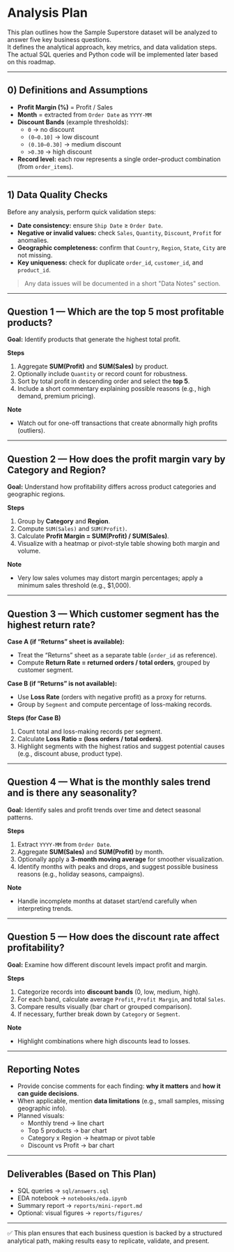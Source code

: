 # Analysis Plan

This plan outlines how the Sample Superstore dataset will be analyzed to answer five key business questions.  
It defines the analytical approach, key metrics, and data validation steps. The actual SQL queries and Python code will be implemented later based on this roadmap.

---

## 0) Definitions and Assumptions
- **Profit Margin (%)** = Profit / Sales  
- **Month** = extracted from `Order Date` as `YYYY-MM`  
- **Discount Bands** (example thresholds):  
  - `0` → no discount  
  - `(0–0.10]` → low discount  
  - `(0.10–0.30]` → medium discount  
  - `>0.30` → high discount  
- **Record level:** each row represents a single order–product combination (from `order_items`).

---

## 1) Data Quality Checks
Before any analysis, perform quick validation steps:
- **Date consistency:** ensure `Ship Date` ≥ `Order Date`.  
- **Negative or invalid values:** check `Sales`, `Quantity`, `Discount`, `Profit` for anomalies.  
- **Geographic completeness:** confirm that `Country`, `Region`, `State`, `City` are not missing.  
- **Key uniqueness:** check for duplicate `order_id`, `customer_id`, and `product_id`.

> Any data issues will be documented in a short "Data Notes" section.

---

## Question 1 — Which are the top 5 most profitable products?
**Goal:** Identify products that generate the highest total profit.

**Steps**
1. Aggregate **SUM(Profit)** and **SUM(Sales)** by product.  
2. Optionally include `Quantity` or record count for robustness.  
3. Sort by total profit in descending order and select the **top 5**.  
4. Include a short commentary explaining possible reasons (e.g., high demand, premium pricing).

**Note**
- Watch out for one-off transactions that create abnormally high profits (outliers).

---

## Question 2 — How does the profit margin vary by Category and Region?
**Goal:** Understand how profitability differs across product categories and geographic regions.

**Steps**
1. Group by **Category** and **Region**.  
2. Compute `SUM(Sales)` and `SUM(Profit)`.  
3. Calculate **Profit Margin = SUM(Profit) / SUM(Sales)**.  
4. Visualize with a heatmap or pivot-style table showing both margin and volume.

**Note**
- Very low sales volumes may distort margin percentages; apply a minimum sales threshold (e.g., $1,000).

---

## Question 3 — Which customer segment has the highest return rate?
**Case A (if “Returns” sheet is available):**  
- Treat the “Returns” sheet as a separate table (`order_id` as reference).  
- Compute **Return Rate = returned orders / total orders**, grouped by customer segment.

**Case B (if “Returns” is not available):**  
- Use **Loss Rate** (orders with negative profit) as a proxy for returns.  
- Group by `Segment` and compute percentage of loss-making records.

**Steps (for Case B)**
1. Count total and loss-making records per segment.  
2. Calculate **Loss Ratio = (loss orders / total orders)**.  
3. Highlight segments with the highest ratios and suggest potential causes (e.g., discount abuse, product type).

---

## Question 4 — What is the monthly sales trend and is there any seasonality?
**Goal:** Identify sales and profit trends over time and detect seasonal patterns.

**Steps**
1. Extract `YYYY-MM` from `Order Date`.  
2. Aggregate **SUM(Sales)** and **SUM(Profit)** by month.  
3. Optionally apply a **3-month moving average** for smoother visualization.  
4. Identify months with peaks and drops, and suggest possible business reasons (e.g., holiday seasons, campaigns).

**Note**
- Handle incomplete months at dataset start/end carefully when interpreting trends.

---

## Question 5 — How does the discount rate affect profitability?
**Goal:** Examine how different discount levels impact profit and margin.

**Steps**
1. Categorize records into **discount bands** (0, low, medium, high).  
2. For each band, calculate average `Profit`, `Profit Margin`, and total `Sales`.  
3. Compare results visually (bar chart or grouped comparison).  
4. If necessary, further break down by `Category` or `Segment`.

**Note**
- Highlight combinations where high discounts lead to losses.

---

## Reporting Notes
- Provide concise comments for each finding: **why it matters** and **how it can guide decisions**.  
- When applicable, mention **data limitations** (e.g., small samples, missing geographic info).  
- Planned visuals:
  - Monthly trend → line chart  
  - Top 5 products → bar chart  
  - Category x Region → heatmap or pivot table  
  - Discount vs Profit → bar chart

---

## Deliverables (Based on This Plan)
- SQL queries → `sql/answers.sql`  
- EDA notebook → `notebooks/eda.ipynb`  
- Summary report → `reports/mini-report.md`  
- Optional: visual figures → `reports/figures/`

---

✅ This plan ensures that each business question is backed by a structured analytical path, making results easy to replicate, validate, and present.
